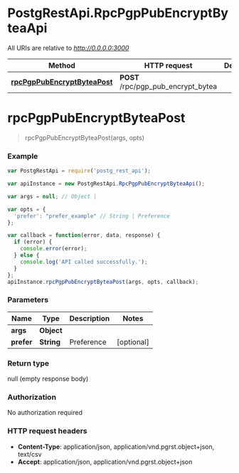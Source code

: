 # PostgRestApi.RpcPgpPubEncryptByteaApi

All URIs are relative to *http://0.0.0.0:3000*

Method | HTTP request | Description
------------- | ------------- | -------------
[**rpcPgpPubEncryptByteaPost**](RpcPgpPubEncryptByteaApi.md#rpcPgpPubEncryptByteaPost) | **POST** /rpc/pgp_pub_encrypt_bytea | 


<a name="rpcPgpPubEncryptByteaPost"></a>
# **rpcPgpPubEncryptByteaPost**
> rpcPgpPubEncryptByteaPost(args, opts)



### Example
```javascript
var PostgRestApi = require('postg_rest_api');

var apiInstance = new PostgRestApi.RpcPgpPubEncryptByteaApi();

var args = null; // Object | 

var opts = { 
  'prefer': "prefer_example" // String | Preference
};

var callback = function(error, data, response) {
  if (error) {
    console.error(error);
  } else {
    console.log('API called successfully.');
  }
};
apiInstance.rpcPgpPubEncryptByteaPost(args, opts, callback);
```

### Parameters

Name | Type | Description  | Notes
------------- | ------------- | ------------- | -------------
 **args** | **Object**|  | 
 **prefer** | **String**| Preference | [optional] 

### Return type

null (empty response body)

### Authorization

No authorization required

### HTTP request headers

 - **Content-Type**: application/json, application/vnd.pgrst.object+json, text/csv
 - **Accept**: application/json, application/vnd.pgrst.object+json

